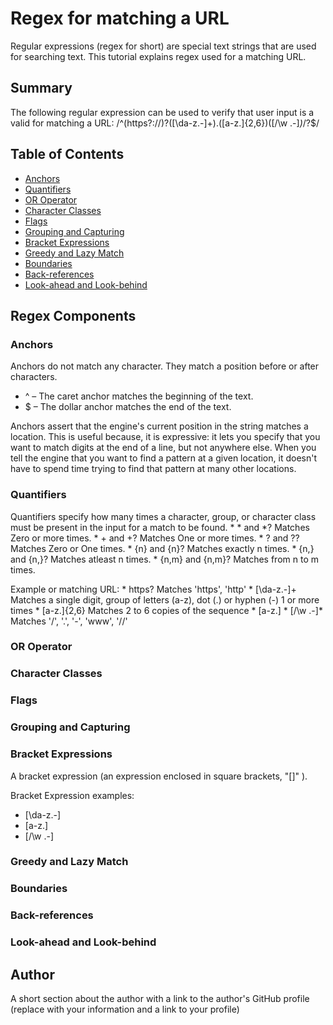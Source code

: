 # Regex for matching a URL

Regular expressions (regex for short) are special text strings that are used for searching text. This tutorial explains regex used for a matching URL.

## Summary

The following regular expression can be used to verify that user input is a valid for matching a URL: /^(https?:\/\/)?([\da-z\.-]+)\.([a-z\.]{2,6})([\/\w \.-]*)*\/?$/

## Table of Contents

- [Anchors](#anchors)
- [Quantifiers](#quantifiers)
- [OR Operator](#or-operator)
- [Character Classes](#character-classes)
- [Flags](#flags)
- [Grouping and Capturing](#grouping-and-capturing)
- [Bracket Expressions](#bracket-expressions)
- [Greedy and Lazy Match](#greedy-and-lazy-match)
- [Boundaries](#boundaries)
- [Back-references](#back-references)
- [Look-ahead and Look-behind](#look-ahead-and-look-behind)

## Regex Components

### Anchors
Anchors do not match any character. They match a position before or after characters.

* ^ – The caret anchor matches the beginning of the text.
* $ – The dollar anchor matches the end of the text.

Anchors assert that the engine's current position in the string matches a location. This is useful because, it is expressive: it lets you specify that you want to match digits at the end of a line, but not anywhere else. When you tell the engine that you want to find a pattern at a given location, it doesn't have to spend time trying to find that pattern at many other locations.

### Quantifiers
Quantifiers specify how many times a character, group, or character class must be present in the input for a match to be found.
    * * and *? Matches Zero or more times.
    * + and +? Matches One or more times.
    * ? and ?? Matches Zero or One times.
    * {n} and {n}? Matches exactly n times.
    * {n,} and {n,}? Matches atleast n times.
    * {n,m} and {n,m}? Matches from n to m times.

Example or matching URL:
    * https?          Matches 'https', 'http'
    * [\da-z\.-]+     Matches a single digit, group of letters (a-z), dot (.) or hyphen (-) 1 or more times
    * [a-z\.]{2,6}    Matches 2 to 6 copies of the sequence * [a-z\.]
    * [\/\w \.-]*     Matches '/', '.', '-', 'www', '//'

### OR Operator

### Character Classes

### Flags

### Grouping and Capturing

### Bracket Expressions
A bracket expression (an expression enclosed in square brackets, "[]" ). 

Bracket Expression examples:
* [\da-z\.-]
* [a-z\.]
* [\/\w \.-]

### Greedy and Lazy Match

### Boundaries

### Back-references

### Look-ahead and Look-behind

## Author

A short section about the author with a link to the author's GitHub profile (replace with your information and a link to your profile)
